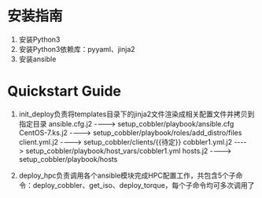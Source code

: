 # 安装指南
1. 安装Python3
2. 安装Python3依赖库：pyyaml、jinja2
3. 安装ansible

# Quickstart Guide
1. init_deploy负责将templates目录下的jinja2文件渲染成相关配置文件并拷贝到指定目录
    ansible.cfg.j2 ----> setup_cobbler/playbook/ansible.cfg
    CentOS-7.ks.j2 ----> setup_cobbler/playbook/roles/add_distro/files   <!--具体命名依据hpc_config.yml中client_conf区块确定-->
    client.yml.j2 ----> setup_cobbler/clients/{{待定}}   <!--需要依据程序设计而定，即add_distro role需要重写-->
    cobbler1.yml.j2 ----> setup_cobbler/playbook/host_vars/cobbler1.yml
    hosts.j2 ----> setup_cobbler/playbook/hosts

2. deploy_hpc负责调用各个ansible模块完成HPC配置工作，共包含5个子命令：deploy_cobbler、get_iso、deploy_torque，每个子命令均可多次调用了
